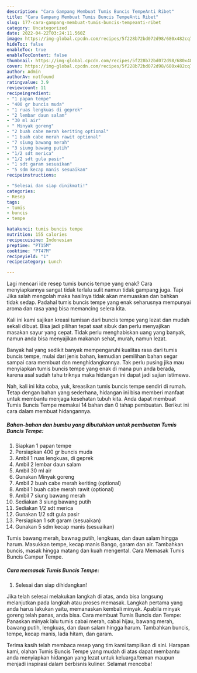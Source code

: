```yaml
---
description: "Cara Gampang Membuat Tumis Buncis TempeAnti Ribet"
title: "Cara Gampang Membuat Tumis Buncis TempeAnti Ribet"
slug: 177-cara-gampang-membuat-tumis-buncis-tempeanti-ribet
category: Uncategorized
date: 2022-04-22T03:24:11.560Z
image: https://img-global.cpcdn.com/recipes/5f228b72bd072d98/680x482cq70/tumis-buncis-tempe-foto-resep-utama.jpg
hideToc: false
enableToc: true
enableTocContent: false
thumbnail: https://img-global.cpcdn.com/recipes/5f228b72bd072d98/680x482cq70/tumis-buncis-tempe-foto-resep-utama.jpg
cover: https://img-global.cpcdn.com/recipes/5f228b72bd072d98/680x482cq70/tumis-buncis-tempe-foto-resep-utama.jpg
author: Admin
authorAv: notfound
ratingvalue: 3.9
reviewcount: 11
recipeingredient:
- "1 papan tempe"
- "400 gr buncis muda"
- "1 ruas lengkuas di geprek"
- "2 lembar daun salam"
- "30 ml air"
- " Minyak goreng"
- "2 buah cabe merah keriting optional"
- "1 buah cabe merah rawit optional"
- "7 siung bawang merah"
- "3 siung bawang putih"
- "1/2 sdt merica"
- "1/2 sdt gula pasir"
- "1 sdt garam sesuaikan"
- "5 sdm kecap manis sesuaikan"
recipeinstructions:

- "Selesai dan siap dinikmati!"
categories:
- Resep
tags:
- tumis
- buncis
- tempe

katakunci: tumis buncis tempe 
nutrition: 155 calories
recipecuisine: Indonesian
preptime: "PT15M"
cooktime: "PT47M"
recipeyield: "1"
recipecategory: Lunch

---
```



Lagi mencari ide resep tumis buncis tempe yang enak? Cara menyiapkannya sangat tidak terlalu sulit namun tidak gampang juga. Tapi Jika salah mengolah maka hasilnya tidak akan memuaskan dan bahkan tidak sedap. Padahal tumis buncis tempe yang enak seharusnya mempunyai aroma dan rasa yang bisa memancing selera kita.


Kali ini kami sajikan kreasi tumisan dari buncis tempe yang lezat dan mudah sekali dibuat. Bisa jadi pilihan tepat saat sibuk dan perlu menyajikan masakan sayur yang cepat. Tidak perlu menghabiskan uang yang banyak, namun anda bisa menyajikan makanan sehat, murah, namun lezat.

Banyak hal yang sedikit banyak mempengaruhi kualitas rasa dari tumis buncis tempe, mulai dari jenis bahan, kemudian pemilihan bahan segar sampai cara membuat dan menghidangkannya. Tak perlu pusing jika mau menyiapkan tumis buncis tempe yang enak di mana pun anda berada, karena asal sudah tahu triknya maka hidangan ini dapat jadi sajian istimewa.


Nah, kali ini kita coba, yuk, kreasikan tumis buncis tempe sendiri di rumah. Tetap dengan bahan yang sederhana, hidangan ini bisa memberi manfaat untuk membantu menjaga kesehatan tubuh kita. Anda dapat membuat Tumis Buncis Tempe memakai 14 bahan dan 0 tahap pembuatan. Berikut ini cara dalam membuat hidangannya.

<!--inarticleads1-->

##### Bahan-bahan dan bumbu yang dibutuhkan untuk pembuatan Tumis Buncis Tempe:

1. Siapkan 1 papan tempe
1. Persiapkan 400 gr buncis muda
1. Ambil 1 ruas lengkuas, di geprek
1. Ambil 2 lembar daun salam
1. Ambil 30 ml air
1. Gunakan  Minyak goreng
1. Ambil 2 buah cabe merah keriting (optional)
1. Ambil 1 buah cabe merah rawit (optional)
1. Ambil 7 siung bawang merah
1. Sediakan 3 siung bawang putih
1. Sediakan 1/2 sdt merica
1. Gunakan 1/2 sdt gula pasir
1. Persiapkan 1 sdt garam (sesuaikan)
1. Gunakan 5 sdm kecap manis (sesuaikan)


Tumis bawang merah, bawnag putih, lengkuas, dan daun salam hingga harum. Masukkan tempe, kecap manis Bango, garam dan air. Tambahkan buncis, masak hingga matang dan kuah mengental. Cara Memasak Tumis Buncis Campur Tempe. 

<!--inarticleads2-->

##### Cara memasak Tumis Buncis Tempe:


1. Selesai dan siap dihidangkan!

Jika telah selesai melakukan langkah di atas, anda bisa langsung melanjutkan pada langkah atau proses memasak. Langkah pertama yang anda harus lakukan yaitu, memanaskan kembali minyak. Apabila minyak goreng telah panas, anda bisa. Cara membuat Tumis Buncis dan Tempe: Panaskan minyak lalu tumis cabai merah, cabai hijau, bawang merah, bawang putih, lengkuas, dan daun salam hingga harum. Tambahkan buncis, tempe, kecap manis, lada hitam, dan garam. 

Terima kasih telah membaca resep yang tim kami tampilkan di sini. Harapan kami, olahan Tumis Buncis Tempe yang mudah di atas dapat membantu anda menyiapkan hidangan yang lezat untuk keluarga/teman maupun menjadi inspirasi dalam berbisnis kuliner. Selamat mencoba!
